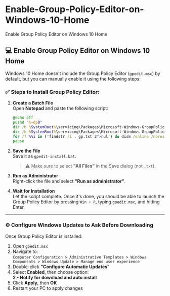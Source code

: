 # Enable-Group-Policy-Editor-on-Windows-10-Home
Enable Group Policy Editor on Windows 10 Home

## 💻 Enable Group Policy Editor on Windows 10 Home

Windows 10 Home doesn't include the Group Policy Editor (`gpedit.msc`) by default, but you can manually enable it using the following steps:

### ✅ Steps to Install Group Policy Editor:

1. **Create a Batch File**  
   Open **Notepad** and paste the following script:

   ```bat
   @echo off
   pushd "%~dp0"
   dir /b %SystemRoot%\servicing\Packages\Microsoft-Windows-GroupPolicy-ClientExtensions-Package~3*.mum >gp.txt
   dir /b %SystemRoot%\servicing\Packages\Microsoft-Windows-GroupPolicy-ClientTools-Package~3*.mum >>gp.txt
   for /f %%i in ('findstr /i . gp.txt 2^>nul') do dism /online /norestart /add-package:"%SystemRoot%\servicing\Packages\%%i"
   pause
   ```

2. **Save the File**  
   Save it as `gpedit-install.bat`.  
   > ⚠️ Make sure to select **"All Files"** in the Save dialog (not `.txt`).

3. **Run as Administrator**  
   Right-click the file and select **"Run as administrator"**.

4. **Wait for Installation**  
   Let the script complete. Once it's done, you should be able to launch the Group Policy Editor by pressing `Win + R`, typing `gpedit.msc`, and hitting Enter.

---

### ⚙️ Configure Windows Updates to Ask Before Downloading

Once Group Policy Editor is installed:

1. Open `gpedit.msc`
2. Navigate to:  
   `Computer Configuration > Administrative Templates > Windows Components > Windows Update > Manage end user experience`
3. Double-click **"Configure Automatic Updates"**
4. Select **Enabled**, then choose option:  
   **2 - Notify for download and auto install**
5. Click **Apply**, then **OK**
6. Restart your PC to apply changes

 
 
